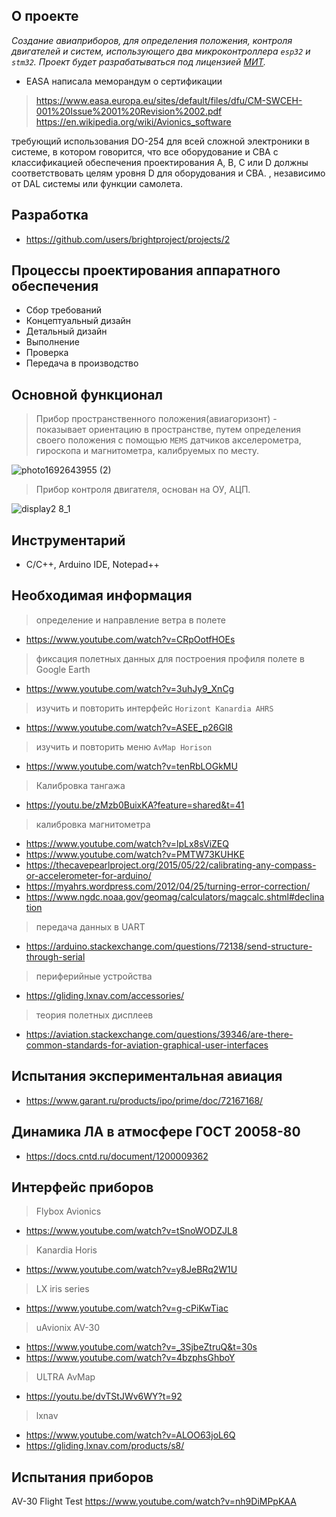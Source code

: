 ## О проекте
*Создание авиаприборов, для определения положения, контроля двигателей и систем, использующего два микроконтроллера `esp32` и `stm32`.* 
*Проект будет разрабатываться под лицензией [МИТ](http://ru.wikipedia.org/wiki/Лицензия_MIT).*
* EASA написала меморандум о сертификации
> https://www.easa.europa.eu/sites/default/files/dfu/CM-SWCEH-001%20Issue%2001%20Revision%2002.pdf
> https://en.wikipedia.org/wiki/Avionics_software

требующий использования DO-254 для всей сложной электроники в системе, в котором говорится, что все оборудование и CBA с классификацией обеспечения проектирования A, B, C или D должны соответствовать целям уровня D для оборудования и CBA. , независимо от DAL системы или функции самолета.

## Разработка
* https://github.com/users/brightproject/projects/2

## Процессы проектирования аппаратного обеспечения 
* Сбор требований
* Концептуальный дизайн
* Детальный дизайн
* Выполнение
* Проверка
* Передача в производство

## Основной функционал
>Прибор пространственного положения(авиагоризонт) - показывает ориентацию в пространстве, путем определения своего положения с помощью `MEMS` датчиков акселерометра, гироскопа и магнитометра, калибруемых по месту.

![photo1692643955 (2)](https://github.com/brightproject/flight_gauges/assets/1788098/e7576890-f83f-41bc-8826-f875ff39386a)
>Прибор контроля двигателя, основан на ОУ, АЦП.

![display2 8_1](https://github.com/brightproject/flight_gauges/assets/1788098/2b3fbf88-03fe-4920-8a84-b9e4f066109c)

## Инструментарий


* С/С++, Arduino IDE, Notepad++ 

## Необходимая информация

>определение и направление ветра в полете
* https://www.youtube.com/watch?v=CRpOotfHOEs
>фиксация полетных данных для построения профиля полете в Google Earth 
* https://www.youtube.com/watch?v=3uhJy9_XnCg
>изучить и повторить интерфейс `Horizont Kanardia AHRS`
* https://www.youtube.com/watch?v=ASEE_p26Gl8
>изучить и повторить меню  `AvMap Horison`
* https://www.youtube.com/watch?v=tenRbLOGkMU
> Калибровка тангажа
* https://youtu.be/zMzb0BuixKA?feature=shared&t=41
>калибровка магнитометра 
* https://www.youtube.com/watch?v=lpLx8sViZEQ
* https://www.youtube.com/watch?v=PMTW73KUHKE
* https://thecavepearlproject.org/2015/05/22/calibrating-any-compass-or-accelerometer-for-arduino/
* https://myahrs.wordpress.com/2012/04/25/turning-error-correction/
* https://www.ngdc.noaa.gov/geomag/calculators/magcalc.shtml#declination
>передача данных в UART
* https://arduino.stackexchange.com/questions/72138/send-structure-through-serial
> периферийные устройства
* https://gliding.lxnav.com/accessories/
> теория полетных дисплеев
* https://aviation.stackexchange.com/questions/39346/are-there-common-standards-for-aviation-graphical-user-interfaces

## Испытания экспериментальная авиация

* https://www.garant.ru/products/ipo/prime/doc/72167168/

## Динамика ЛА в атмосфере ГОСТ 20058-80

* https://docs.cntd.ru/document/1200009362

## Интерфейс приборов

> Flybox Avionics
* https://www.youtube.com/watch?v=tSnoWODZJL8
>  Kanardia Horis
* https://www.youtube.com/watch?v=y8JeBRq2W1U
> LX iris series
* https://www.youtube.com/watch?v=g-cPiKwTiac
> uAvionix AV-30
* https://www.youtube.com/watch?v=_3SjbeZtruQ&t=30s
* https://www.youtube.com/watch?v=4bzphsGhboY
> ULTRA AvMap
* https://youtu.be/dvTStJWv6WY?t=92
> lxnav
* https://www.youtube.com/watch?v=ALOO63joL6Q
* https://gliding.lxnav.com/products/s8/

## Испытания приборов

AV-30 Flight Test
https://www.youtube.com/watch?v=nh9DiMPpKAA
